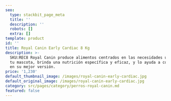 ```yaml
---
seo:
  type: stackbit_page_meta
  title: ''
  description: ''
  robots: []
  extra: []
template: product
id: ''
title: Royal Canin Early Cardiac 8 Kg
description: >-
  SKU:REC8 Royal Canin produce alimentos centrados en las necesidades únicas de
  tu mascota, brinda una nutrición específica y eficaz, y lo ayuda a convertirse
  en su mejor versión.
price: '1,230'
default_thumbnail_image: /images/royal-canin-early-cardiac.jpg
default_original_image: /images/royal-canin-early-cardiac.jpg
category: src/pages/category/perros-royal-canin.md
featured: false
---
```

